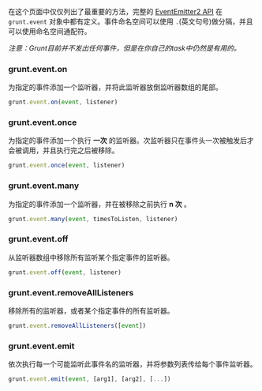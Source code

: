 
在这个页面中仅仅列出了最重要的方法，完整的 [EventEmitter2 API][ee2] 在 `grunt.event` 对象中都有定义。事件命名空间可以使用 `.`(英文句号)做分隔，并且可以使用命名空间通配符。

*注意：Grunt目前并不发出任何事件，但是在你自己的task中仍然是有用的。*

[ee2]: https://github.com/hij1nx/EventEmitter2

### grunt.event.on
为指定的事件添加一个监听器，并将此监听器放倒监听器数组的尾部。

```js
grunt.event.on(event, listener)
```

### grunt.event.once
为指定的事件添加一个执行 **一次** 的监听器。次监听器只在事件头一次被触发后才会被调用，并且执行完之后被移除。

```js
grunt.event.once(event, listener)
```

### grunt.event.many
为指定的事件添加一个监听器，并在被移除之前执行 **n 次** 。

```js
grunt.event.many(event, timesToListen, listener)
```

### grunt.event.off
从监听器数组中移除所有监听某个指定事件的监听器。

```js
grunt.event.off(event, listener)
```

### grunt.event.removeAllListeners
移除所有的监听器，或者某个指定事件的所有监听器。

```js
grunt.event.removeAllListeners([event])
```

### grunt.event.emit
依次执行每一个可能监听此事件名的监听器，并将参数列表传给每个事件监听器。

```js
grunt.event.emit(event, [arg1], [arg2], [...])
```
